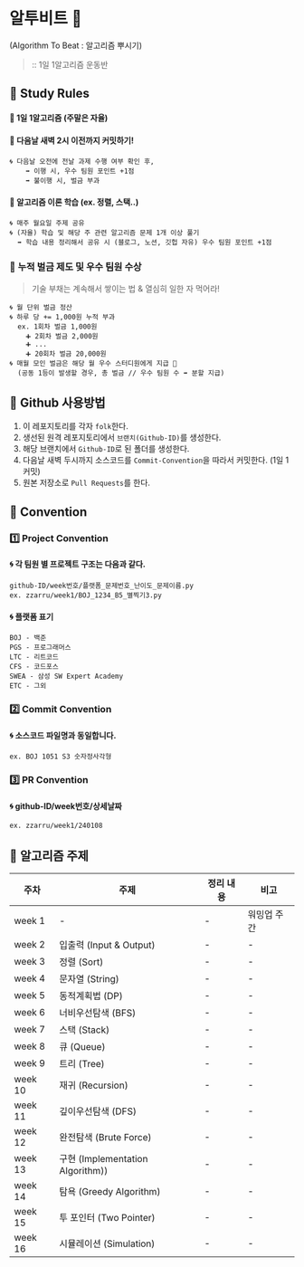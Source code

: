 # 알투비트 🥊
(Algorithm To Beat : 알고리즘 뿌시기)  
> :: 1일 1알고리즘 운동반


## 🥊 Study Rules
#### 🍥 **1일 1알고리즘** (주말은 자율)  
#### 🍥 **다음날 새벽 2시 이전까지 커밋**하기!  
```
🌀 다음날 오전에 전날 과제 수행 여부 확인 후,  
    ➡️ 이행 시, 우수 팀원 포인트 +1점  
    ➡️ 불이행 시, 벌금 부과
```

#### 🍥 알고리즘 이론 학습 (ex. 정렬, 스택..)  
```
🌀 매주 월요일 주제 공유  
🌀 (자율) 학습 및 해당 주 관련 알고리즘 문제 1개 이상 풀기   
  ➡️ 학습 내용 정리해서 공유 시 (블로그, 노션, 깃헙 자유) 우수 팀원 포인트 +1점  
```

### 💸 **누적 벌금 제도 및 우수 팀원 수상**
> 기술 부채는 계속해서 쌓이는 법 & 열심히 일한 자 먹어라!
```
🌀 월 단위 벌금 정산  
🌀 하루 당 += 1,000원 누적 부과  
  ex. 1회차 벌금 1,000원   
    ➕ 2회차 벌금 2,000원  
    ➕ ...  
    ➕ 20회차 벌금 20,000원  
🌀 매월 모인 벌금은 해당 월 우수 스터디원에게 지급 🥇  
  (공동 1등이 발생할 경우, 총 벌금 // 우수 팀원 수 ➡️ 분할 지급)  
```

## 📌 Github 사용방법
1. 이 레포지토리를 각자 `folk`한다.  
2. 생선된 원격 레포지토리에서 `브랜치(Github-ID)`를 생성한다.
3. 해당 브랜치에서 `Github-ID`로 된 폴더를 생성한다.
4. 다음날 새벽 두시까지 소스코드를 `Commit-Convention`을 따라서 커밋한다. (1일 1커밋)
5. 원본 저장소로 `Pull Requests`를 한다. 

## 📌 Convention
### 1️⃣ Project Convention  
#### 🌀 각 팀원 별 프로젝트 구조는 다음과 같다.  
    github-ID/week번호/플랫폼_문제번호_난이도_문제이름.py
    ex. zzarru/week1/BOJ_1234_B5_별찍기3.py
    
#### 🌀 플랫폼 표기  
    BOJ - 백준  
    PGS - 프로그래머스  
    LTC - 리트코드  
    CFS - 코드포스  
    SWEA - 삼성 SW Expert Academy  
    ETC - 그외

### 2️⃣ Commit Convention
#### 🌀 소스코드 파일명과 동일합니다. 
    ex. BOJ 1051 S3 숫자정사각형

### 3️⃣ PR Convention
#### 🌀 github-ID/week번호/상세날짜
    ex. zzarru/week1/240108


## 📝 알고리즘 주제
| 주차 | 주제 | 정리 내용 | 비고 |
| --- | --- | --- | --- |
| week 1 | - | - | 워밍업 주간 |
| week 2 | 입출력 (Input & Output) | - | - |
| week 3 | 정렬 (Sort) | - | - |
| week 4 | 문자열 (String) | - | - |
| week 5 | 동적계획법 (DP) | - | - |
| week 6 | 너비우선탐색 (BFS) | - | - |
| week 7 | 스택 (Stack) | - | - |
| week 8 | 큐 (Queue) | - | - |
| week 9 | 트리 (Tree) | - | - |
| week 10 | 재귀 (Recursion) | - | - |
| week 11 | 깊이우선탐색 (DFS) | - | - |
| week 12 | 완전탐색 (Brute Force) | - | - |
| week 13 | 구현 (Implementation Algorithm)) | - | - |
| week 14 | 탐욕 (Greedy Algorithm) | - | - |
| week 15 | 투 포인터 (Two Pointer) | - | - |
| week 16 | 시뮬레이션 (Simulation) | - | - |
